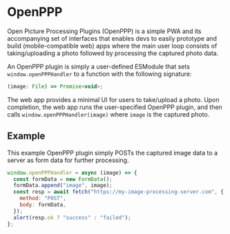 # OpenPPP

Open Picture Processing Plugins (OpenPPP) is a simple PWA and its accompanying set of interfaces that enables devs to easily prototype and build (mobile-compatible web) apps where the main user loop consists of taking/uploading a photo followed by processing the captured photo data.

An OpenPPP plugin is simply a user-defined ESModule that sets `window.openPPPHandler` to a function with the following signature:

```js
(image: File) => Promise<void>;
```

The web app provides a minimal UI for users to take/upload a photo. Upon completion, the web app runs the user-specified OpenPPP plugin, and then calls `window.openPPPHandler(image)` where `image` is the captured photo.

## Example

This example OpenPPP plugin simply POSTs the captured image data to a server as form data for further processing.

```js
window.openPPPHandler = async (image) => {
  const formData = new FormData();
  formData.append("image", image);
  const resp = await fetch("https://my-image-processing-server.com", {
    method: "POST",
    body: formData,
  });
  alert(resp.ok ? "success" : "failed");
};
```
